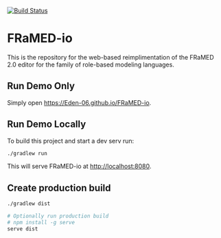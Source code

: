 [![Build Status](https://travis-ci.org/Eden-06/FRaMED-io.svg?branch=master)](https://travis-ci.org/Eden-06/FRaMED-io)

# FRaMED-io
This is the repository for the web-based reimplimentation of the FRaMED 2.0 editor for the family of role-based modeling languages.

## Run Demo Only

Simply open <https://Eden-06.github.io/FRaMED-io>.

## Run Demo Locally

To build this project and start a dev serv run:
```bash
./gradlew run
```
This will serve FRaMED-io at <http://localhost:8080>.

## Create production build

```bash
./gradlew dist

# Optionally run production build
# npm install -g serve
serve dist
```
